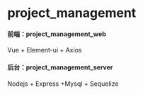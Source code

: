 # project_management
#### 前端：project_management_web
Vue + Element-ui + Axios
#### 后台：project_management_server
Nodejs + Express +Mysql + Sequelize
